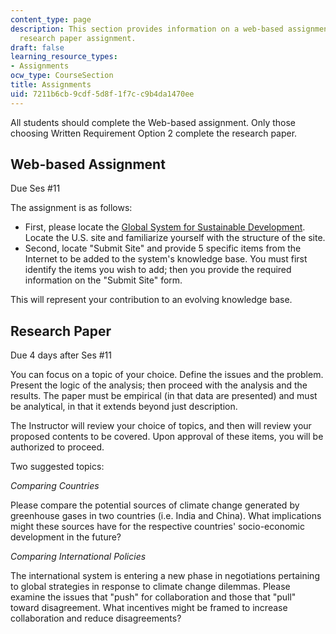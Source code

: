 ```yaml
---
content_type: page
description: This section provides information on a web-based assignment and an optional
  research paper assignment.
draft: false
learning_resource_types:
- Assignments
ocw_type: CourseSection
title: Assignments
uid: 7211b6cb-9cdf-5d8f-1f7c-c9b4da1470ee
---
```

All students should complete the Web-based assignment. Only those choosing Written Requirement Option 2 complete the research paper.

## Web-based Assignment

Due Ses #11

The assignment is as follows:

- First, please locate the [Global System for Sustainable Development](http://gssd.mit.edu/). Locate the U.S. site and familiarize yourself with the structure of the site.
- Second, locate "Submit Site" and provide 5 specific items from the Internet to be added to the system's knowledge base. You must first identify the items you wish to add; then you provide the required information on the "Submit Site" form.

This will represent your contribution to an evolving knowledge base.

## Research Paper

Due 4 days after Ses #11

You can focus on a topic of your choice. Define the issues and the problem. Present the logic of the analysis; then proceed with the analysis and the results. The paper must be empirical (in that data are presented) and must be analytical, in that it extends beyond just description.

The Instructor will review your choice of topics, and then will review your proposed contents to be covered. Upon approval of these items, you will be authorized to proceed.

Two suggested topics:

*Comparing Countries*

Please compare the potential sources of climate change generated by greenhouse gases in two countries (i.e. India and China). What implications might these sources have for the respective countries' socio-economic development in the future?

*Comparing International Policies*

The international system is entering a new phase in negotiations pertaining to global strategies in response to climate change dilemmas. Please examine the issues that "push" for collaboration and those that "pull" toward disagreement. What incentives might be framed to increase collaboration and reduce disagreements?